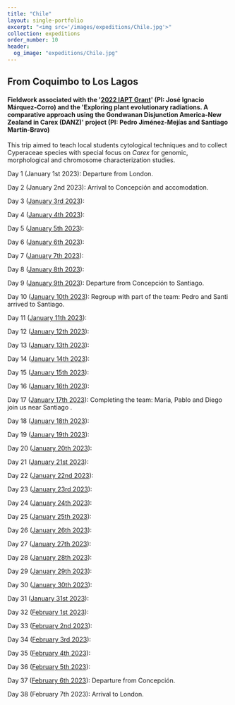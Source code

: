 ```yaml
---
title: "Chile"
layout: single-portfolio
excerpt: "<img src='/images/expeditions/Chile.jpg'>"
collection: expeditions
order_number: 10
header: 
  og_image: "expeditions/Chile.jpg"
---
```

<h2>From Coquimbo to Los Lagos</h2>
<h4>Fieldwork associated with the '<a href="https://jimarcor.github.io/research/2022%20IAPT%20Research%20Grant/">2022 IAPT Grant</a>' (PI: José Ignacio Márquez-Corro) and the 'Exploring plant evolutionary radiations. A comparative approach using the Gondwanan Disjunction America-New Zealand in Carex (DANZ)' project (PI: Pedro Jiménez-Mejías and Santiago Martín-Bravo)</h4>

This trip aimed to teach local students cytological techniques and to collect Cyperaceae species with special focus on <i>Carex</i> for genomic, morphological and chromosome characterization studies.

Day 1 (January 1st 2023): Departure from London.

Day 2 (January 2nd 2023): Arrival to Concepción and accomodation.

Day 3 ([January 3rd 2023](https://www.inaturalist.org/calendar/jimarcor/2023/1/3)):

Day 4 ([January 4th 2023](https://www.inaturalist.org/calendar/jimarcor/2023/1/4)):

Day 5 ([January 5th 2023](https://www.inaturalist.org/calendar/jimarcor/2023/1/5)):

Day 6 ([January 6th 2023](https://www.inaturalist.org/calendar/jimarcor/2023/1/6)):

Day 7 ([January 7th 2023](https://www.inaturalist.org/calendar/jimarcor/2023/1/7)):

Day 8 ([January 8th 2023](https://www.inaturalist.org/calendar/jimarcor/2023/1/8)):

Day 9 ([January 9th 2023](https://www.inaturalist.org/calendar/jimarcor/2023/1/9)): Departure from Concepción to Santiago.

Day 10 ([January 10th 2023](https://www.inaturalist.org/calendar/jimarcor/2023/1/10)): Regroup with part of the team: Pedro and Santi arrived to Santiago.

Day 11 ([January 11th 2023](https://www.inaturalist.org/calendar/jimarcor/2023/1/11)):

Day 12 ([January 12th 2023](https://www.inaturalist.org/calendar/jimarcor/2023/1/12)):

Day 13 ([January 13th 2023](https://www.inaturalist.org/calendar/jimarcor/2023/1/13)):

Day 14 ([January 14th 2023](https://www.inaturalist.org/calendar/jimarcor/2023/1/14)):

Day 15 ([January 15th 2023](https://www.inaturalist.org/calendar/jimarcor/2023/1/15)):

Day 16 ([January 16th 2023](https://www.inaturalist.org/calendar/jimarcor/2023/1/16)):

Day 17 ([January 17th 2023](https://www.inaturalist.org/calendar/jimarcor/2023/1/17)): Completing the team: María, Pablo and Diego join us near Santiago .

Day 18 ([January 18th 2023](https://www.inaturalist.org/calendar/jimarcor/2023/1/18)):

Day 19 ([January 19th 2023](https://www.inaturalist.org/calendar/jimarcor/2023/1/19)):

Day 20 ([January 20th 2023](https://www.inaturalist.org/calendar/jimarcor/2023/1/20)):

Day 21 ([January 21st 2023](https://www.inaturalist.org/calendar/jimarcor/2023/1/21)):

Day 22 ([January 22nd 2023](https://www.inaturalist.org/calendar/jimarcor/2023/1/22)):

Day 23 ([January 23rd 2023](https://www.inaturalist.org/calendar/jimarcor/2023/1/23)):

Day 24 ([January 24th 2023](https://www.inaturalist.org/calendar/jimarcor/2023/1/24)):

Day 25 ([January 25th 2023](https://www.inaturalist.org/calendar/jimarcor/2023/1/25)):

Day 26 ([January 26th 2023](https://www.inaturalist.org/calendar/jimarcor/2023/1/26)):

Day 27 ([January 27th 2023](https://www.inaturalist.org/calendar/jimarcor/2023/1/27)):

Day 28 ([January 28th 2023](https://www.inaturalist.org/calendar/jimarcor/2023/1/28)):

Day 29 ([January 29th 2023](https://www.inaturalist.org/calendar/jimarcor/2023/1/29)):

Day 30 ([January 30th 2023](https://www.inaturalist.org/calendar/jimarcor/2023/1/30)):

Day 31 ([January 31st 2023](https://www.inaturalist.org/calendar/jimarcor/2023/1/31)):

Day 32 ([February 1st 2023](https://www.inaturalist.org/calendar/jimarcor/2023/2/1)):

Day 33 ([February 2nd 2023](https://www.inaturalist.org/calendar/jimarcor/2023/2/2)):

Day 34 ([February 3rd 2023](https://www.inaturalist.org/calendar/jimarcor/2023/2/3)):

Day 35 ([February 4th 2023](https://www.inaturalist.org/calendar/jimarcor/2023/2/4)):

Day 36 ([February 5th 2023](https://www.inaturalist.org/calendar/jimarcor/2023/2/5)):

Day 37 ([February 6th 2023](https://www.inaturalist.org/calendar/jimarcor/2023/2/6)): Departure from Concepción.

Day 38 (February 7th 2023): Arrival to London.
